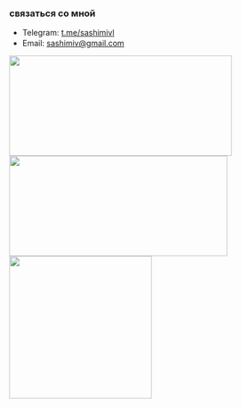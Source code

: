 

### связаться со мной
- Telegram: <a href="https://t.me/sashimivl">t.me/sashimivl</a>
- Email: <a href="mailto:sashimiv@gmail.com">sashimiv@gmail.com</a> <img src="https://media.discordapp.net/attachments/939337526345338911/944756248027480074/Gmail.png?width=461&height=461" height="16px">
<div>
</div>

<div>
  <img height="180em" width="400em" src="https://github-readme-stats.vercel.app/api?username=sashimiv&count_private=true&show_icons=true&theme=github_dark&locale=ru"/>
  <img height="180em" width="392em" src="https://github-readme-stats.vercel.app/api/top-langs/?username=sashimiv&langs_count=6&layout=compact&theme=github_dark"/>
</div>
 
<img src="https://cdn.discordapp.com/attachments/1056944131332657272/1101026778857865308/image.png" height="256px">
